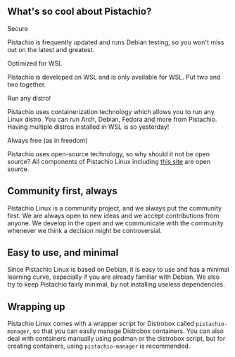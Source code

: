 ---
---

<div class="whatssocool">
    <h2>What's so cool about Pistachio?</h2>
    <div class="feature-grid">
        <div class="feature">
            <p class="feature-header">Secure</p>
            <p>Pistachio is frequently updated and runs Debian testing, so you won't miss out on the latest and greatest.</p>
        </div>
        <div class="feature">
            <p class="feature-header">Optimized for WSL</p>
            <p>Pistachio is developed on WSL and is only available for WSL. Put two and two together.</p>
        </div>
        <div class="feature">
            <p class="feature-header">Run any distro!</p>
            <p>Pistachio uses containerization technology which allows you to run any Linux distro. You can run Arch, Debian, Fedora and more from Pistachio. Having multiple distros installed in WSL is so yesterday!</p>
        </div>
        <div class="feature">
            <p class="feature-header">Always free (as in freedom)</p>
            <p>Pistachio uses open-source technology, so why should it not be open source? All components of Pistachio Linux including <a href="https://github.com/PistachioLinux/website" target="_blank">this site</a> are open source.</p>
        </div>
    </div>
</div>

<div class="special-containers">
    <h2>Community first, always</h2>
    <p>Pistachio Linux is a community project, and we always put the community first. We are always open to new ideas and we accept contributions from anyone. We develop in the open and we communicate with the community whenever we think a decision might be controversial.</p>
</div>

<div class="special-containers">
    <h2>Easy to use, and minimal</h2>
    <p>Since Pistachio Linux is based on Debian, it is easy to use and has a minimal learning curve, especially if you are already familiar with Debian. We also try to keep Pistachio fairly minimal, by not installing useless dependencies.</p>
</div>

<div class="special-containers">
    <h2>Wrapping up</h2>
    <p>Pistachio Linux comes with a wrapper script for Distrobox called <code>pistachio-manager</code>, so that you can easily manage Distrobox containers. You can also deal with containers manually using podman or the distrobox script, but for creating containers, using <code>pistachio-manager</code> is recommended.</p>
</div>